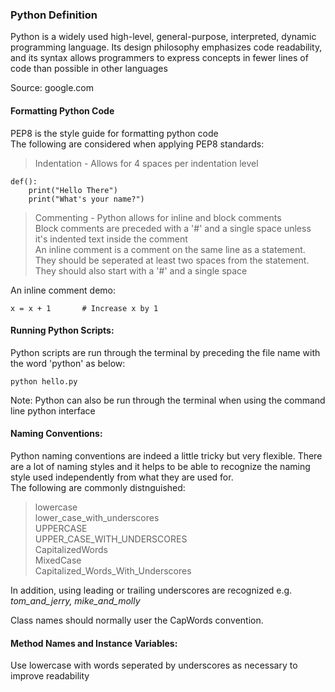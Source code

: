 

### Python Definition  
Python is a widely used high-level, general-purpose, interpreted, dynamic programming language. Its design philosophy emphasizes code readability, and its syntax allows programmers to express concepts in fewer lines of code than possible in other languages  

Source: google.com  

#### Formatting Python Code  
PEP8 is the style guide for formatting python code  
The following are considered when applying PEP8 standards:  
> Indentation - Allows for 4 spaces per indentation level  

```
def():
	print("Hello There")
	print("What's your name?")

```

> Commenting - Python allows for inline and block comments  
> Block comments are preceded with a '#' and a single space unless it's indented text inside the comment  
> An inline comment is a comment on the same line as a statement. They should be seperated at least two spaces from the statement. They should also start with a '#' and a single space  

An inline comment demo:  
```
x = x + 1		# Increase x by 1  

```

#### Running Python Scripts:  
Python scripts are run through the terminal by preceding the file name with the word 'python' as below:  

```
python hello.py  

```
Note: Python can also be run through the terminal when using the command line python interface  


#### Naming Conventions:  
Python naming conventions are indeed a little tricky but very flexible. There are a lot of naming styles and it helps to be able to recognize the naming style used independently from what they are used for.  
The following are commonly distnguished:  
> lowercase  
> lower_case_with_underscores  
> UPPERCASE  
> UPPER_CASE_WITH_UNDERSCORES  
> CapitalizedWords  
> MixedCase  
> Capitalized_Words_With_Underscores  

In addition, using leading or trailing underscores are recognized e.g. _tom_and_jerry, mike_and_molly_  

Class names should normally user the CapWords convention.  

#### Method Names and Instance Variables:  

Use lowercase with words seperated by underscores as necessary to improve readability